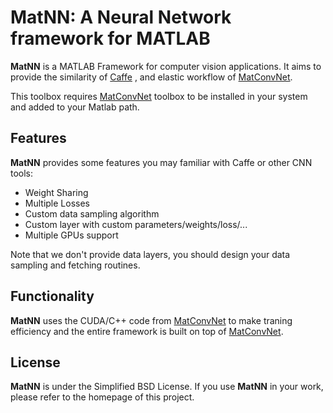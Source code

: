 # MatNN: A Neural Network framework for MATLAB

**MatNN** is a MATLAB Framework for computer vision applications. It aims to provide the similarity of [Caffe](http://caffe.berkeleyvision.org) , and elastic workflow of [MatConvNet](http://www.vlfeat.org/matconvnet).

This toolbox requires [MatConvNet](http://www.vlfeat.org/matconvnet) toolbox to be installed in your system and added to your Matlab path.

## Features

**MatNN** provides some features you may familiar with Caffe or other CNN tools:
- Weight Sharing
- Multiple Losses
- Custom data sampling algorithm
- Custom layer with custom parameters/weights/loss/...
- Multiple GPUs support

Note that we don't provide data layers, you should design your data sampling and fetching routines.

## Functionality

**MatNN** uses the CUDA/C++ code from [MatConvNet](http://www.vlfeat.org/matconvnet)
to make traning efficiency and the entire framework is built on top of [MatConvNet](http://www.vlfeat.org/matconvnet).

## License

**MatNN** is under the Simplified BSD License.
If you use **MatNN** in your work, please refer to the homepage of this project.
